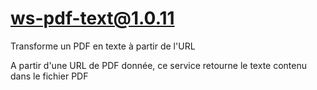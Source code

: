 # ws-pdf-text@1.0.11

Transforme un PDF en texte à partir de l'URL

A partir d'une URL de PDF donnée, ce service retourne le texte contenu dans le fichier PDF
